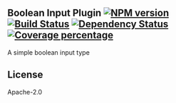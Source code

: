 Boolean Input Plugin [![NPM version][npm-image]][npm-url] [![Build Status][travis-image]][travis-url] [![Dependency Status][daviddm-image]][daviddm-url] [![Coverage percentage][coveralls-image]][coveralls-url]
---

A simple boolean input type

## License

Apache-2.0

[npm-image]: https://badge.fury.io/js/input-plugin-boolean.svg
[npm-url]: https://npmjs.org/package/input-plugin-boolean
[travis-image]: https://travis-ci.org/punchcard-cms/input-plugin-boolean.svg
[travis-url]: https://travis-ci.org/punchcard-cms/input-plugin-boolean
[daviddm-image]: https://david-dm.org/punchcard-cms/input-plugin-boolean.svg?theme=shields.io
[daviddm-url]: https://david-dm.org/punchcard-cms/input-plugin-boolean
[coveralls-image]: https://coveralls.io/repos/punchcard-cms/input-plugin-boolean/badge.svg
[coveralls-url]: https://coveralls.io/r/punchcard-cms/input-plugin-boolean

